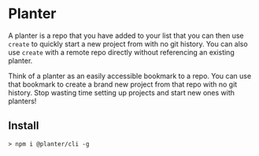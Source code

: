 # Planter

A planter is a repo that you have added to your list that you can then use `create` to quickly start a new project from with no git history. You can also use `create` with a remote repo directly without referencing an existing planter.

Think of a planter as an easily accessible bookmark to a repo. You can use that bookmark to create a brand new project from that repo with no git history. Stop wasting time setting up projects and start new ones with planters!

## Install
```shell
> npm i @planter/cli -g
```
